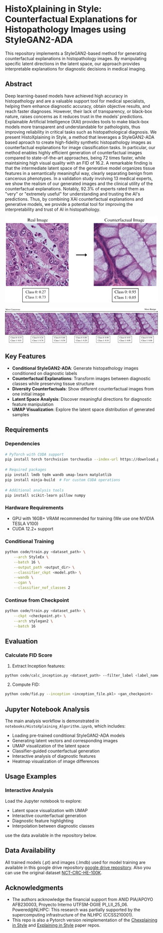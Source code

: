 # HistoXplaining in Style: Counterfactual Explanations for Histopathology Images using StyleGAN2-ADA

This repository implements a StyleGAN2-based method for generating counterfactual explanations in histopathology images. By manipulating specific latent directions in the latent space, our approach provides interpretable explanations for diagnostic decisions in medical imaging.

## Abstract

Deep learning-based models have achieved high accuracy in histopathology and are a valuable support tool for medical specialists, helping them enhance diagnostic accuracy, obtain objective results, and reach faster diagnoses. However, their lack of transparency, or black-box nature, raises concerns as it reduces trust in the models’ predictions. Explainable Artificial Intelligence (XAI) provides tools to make black-box models more transparent and understandable for pathologists, thus improving reliability in critical tasks such as histopathological diagnosis. We present HistoXplaining in Style, a method that leverages a StyleGAN2-ADA based aproach to create high-fidelity synthetic histopathology images as counterfactual explanations for image classification tasks. In particular, our method enables highly efficient generation of counterfactual images compared to state-of-the-art approaches, being 72 times faster, while maintaining high visual quality with an FID of 16.2. A remarkable finding is that the intermediate latent space of the generative model organizes tissue features in a semantically meaningful way, clearly separating benign from cancerous phenotypes. In a validation study involving 13 medical experts, we show the realism of our generated images and the clinical utility of the counterfactual explanations. Notably, 92.3\% of experts rated them as "very" or "extremely useful" for understanding and trusting the AI's predictions. Thus, by combining XAI counterfactual explanations and generative models, we provide a potential tool for improving the interpretability and trust of AI in histopathology.

<p align="center">
  <img src="Resources/tumor_benigna.png" alt="Counterfactual Generation Example" width="600"/>
</p>
<p align="center">
  <img src="Resources/tumor_benigna_linea.png" alt="Counterfactual Generation Example" width="600"/>
</p>

<!-- <p align="center">
  <img src="Resources/interpolation_gift.gif" alt="Latent Space Interpolation" width="600"/>
</p> -->

## Key Features

- **Conditional StyleGAN2-ADA**: Generate histopathology images conditioned on diagnostic labels
- **Counterfactual Explanations**: Transform images between diagnostic classes while preserving tissue structure
- **Diversity Counterfactuals**: Show different counterfactual images from one initial image
- **Latent Space Analysis**: Discover meaningful directions for diagnostic feature manipulation
- **UMAP Visualization**: Explore the latent space distribution of generated samples

## Requirements

### Dependencies
```bash
# PyTorch with CUDA support
pip install torch torchvision torchaudio --index-url https://download.pytorch.org/whl/cu122

# Required packages
pip install lmdb tqdm wandb umap-learn matplotlib
pip install ninja-build  # For custom CUDA operations

# Additional analysis tools
pip install scikit-learn pillow numpy
```

### Hardware Requirements
- GPU with 16GB+ VRAM recommended for training (We use one NVIDIA TESLA V100)
- CUDA 12.2+ support

### Conditional Training
```bash
python code/train.py <dataset_path> \
    --arch StyleEx \
    --batch 16 \
    --output_path <output_dir> \
    --classifier_ckpt <model.pth> \
    --wandb \
    --cgan \
    --classifier_nof_classes 2
```

### Continue from Checkpoint
```bash
python code/train.py <dataset_path> \
    --ckpt <checkpoint.pt> \
    --arch stylegan2 \
    --batch 16
```

## Evaluation

### Calculate FID Score
1. Extract Inception features:
```bash
python code/calc_inception.py <dataset_path> --filter_label <label_name>
```

2. Compute FID:
```bash
python code/fid.py --inception <inception_file.pkl> <gan_checkpoint>
```

## Jupyter Notebook Analysis

The main analysis workflow is demonstrated in `notebooks/HistoXplaining_Algorithm.ipynb`, which includes:

- Loading pre-trained conditional StyleGAN2-ADA models
- Generating latent vectors and corresponding images
- UMAP visualization of the latent space
- Classifier-guided counterfactual generation
- Interactive analysis of diagnostic features
- Heatmap visualization of image differences

## Usage Examples

### Interactive Analysis
Load the Jupyter notebook to explore:
- Latent space visualization with UMAP
- Interactive counterfactual generation
- Diagnostic feature highlighting
- Interpolation between diagnostic classes

use the data available in the repository below.

## Data Availability
All trained models (.pt) and images (.lmdb) used for model training are available in this google drive repository [google drive repository](https://drive.google.com/drive/folders/1tFFotKA2dO4SxSRdPEcyf6LAjuttlQUg?usp=sharing). Also you can use the original dataset [NCT-CRC-HE-100K](https://zenodo.org/records/1214456).

## Acknowledgments

- The authors acknowledge the financial support from ANID PIA/APOYO AFB230003, Proyecto Interno UTFSM-DGIIE PI\_LII\_25\_06. Powered@NLHPC: This research was partially supported by the supercomputing infrastructure of the NLHPC (CCSS210001).
- This repo is also a Pytorch version reimplementation of the [Chexplaining in Style](https://github.com/CAMP-eXplain-AI/Style-CheXplain) and [Explaining in Style](https://github.com/google/explaining-in-style) paper repos. 
